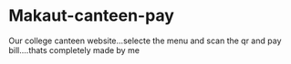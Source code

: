 # Makaut-canteen-pay
Our college canteen website...selecte the menu and scan the qr and pay bill....thats completely made by me

